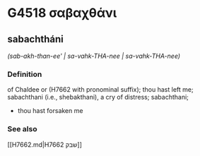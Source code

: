 # G4518 σαβαχθάνι

## sabachtháni

_(sab-akh-than-ee' | sa-vahk-THA-nee | sa-vahk-THA-nee)_

### Definition

of Chaldee or (H7662 with pronominal suffix); thou hast left me; sabachthani (i.e., shebakthani), a cry of distress; sabachthani; 

- thou hast forsaken me

### See also

[[H7662.md|H7662 שבק]]
